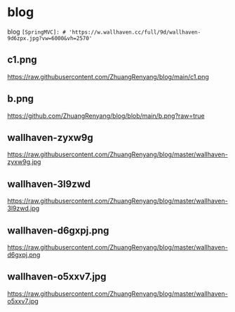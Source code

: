 # blog
blog
``[SpringMVC]: # 'https://w.wallhaven.cc/full/9d/wallhaven-9d6zpx.jpg?vw=6000&vh=2570'``


## c1.png
https://raw.githubusercontent.com/ZhuangRenyang/blog/main/c1.png

## b.png
https://github.com/ZhuangRenyang/blog/blob/main/b.png?raw=true

## wallhaven-zyxw9g
https://raw.githubusercontent.com/ZhuangRenyang/blog/master/wallhaven-zyxw9g.jpg

## wallhaven-3l9zwd
https://raw.githubusercontent.com/ZhuangRenyang/blog/master/wallhaven-3l9zwd.jpg

## wallhaven-d6gxpj.png
https://raw.githubusercontent.com/ZhuangRenyang/blog/master/wallhaven-d6gxpj.png

## wallhaven-o5xxv7.jpg
https://raw.githubusercontent.com/ZhuangRenyang/blog/master/wallhaven-o5xxv7.jpg
